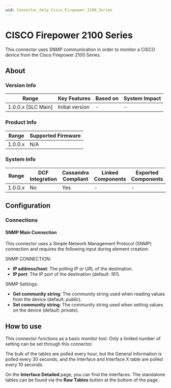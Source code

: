 ```yaml
---
uid: Connector_help_Cisco_Firepower_2100_Series
---
```


# CISCO Firepower 2100 Series

This connector uses SNMP communication in order to monitor a CISCO device from the Cisco Firepower 2100 Series.

## About

### Version Info

| Range                | Key Features     | Based on     | System Impact     |
|----------------------|------------------|--------------|-------------------|
| 1.0.0.x [SLC Main]   | Initial version  | -            | -                 |

### Product Info

| Range     | Supported Firmware     |
|-----------|------------------------|
| 1.0.0.x   | N/A                    |

### System Info

| Range     | DCF Integration     | Cassandra Compliant     | Linked Components     | Exported Components     |
|-----------|---------------------|-------------------------|-----------------------|-------------------------|
| 1.0.0.x   | No                  | Yes                     | -                     | -                       |

## Configuration

### Connections

#### SNMP Main Connection

This connector uses a Simple Network Management Protocol (SNMP) connection and requires the following input during element creation:

SNMP CONNECTION:

- **IP address/host**: The polling IP or URL of the destination.
- **IP port**: The IP port of the destination (default: *161*).

SNMP Settings:

- **Get community string**: The community string used when reading values from the device (default: *public*).
- **Set community string**: The community string used when setting values on the device (default: *private*).

## How to use

This connector functions as a basic monitor tool. Only a limited number of setting can be set through this connector.

The bulk of the tables are polled every hour, but the General Information is polled every 30 seconds, and the Interface and Interface X table are polled every 10 seconds.

On the **Interface Detailed** page, you can find the interfaces. The standalone tables can be found via the **Raw Tables** button at the bottom of the page.
